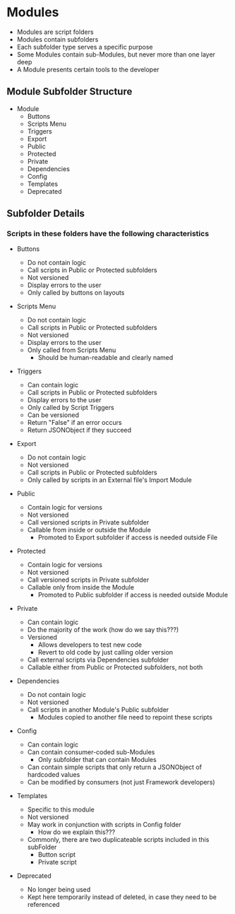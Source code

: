 # Modules
- Modules are script folders
- Modules contain subfolders
- Each subfolder type serves a specific purpose
- Some Modules contain sub-Modules, but never more than one layer deep
- A Module presents certain tools to the developer

## Module Subfolder Structure

- Module
  - Buttons
  - Scripts Menu
  - Triggers
  - Export
  - Public
  - Protected
  - Private
  - Dependencies
  - Config
  - Templates
  - Deprecated 

## Subfolder Details

### Scripts in these folders have the following characteristics

- Buttons
  - Do not contain logic
  - Call scripts in Public or Protected subfolders
  - Not versioned
  - Display errors to the user
  - Only called by buttons on layouts

- Scripts Menu
  - Do not contain logic
  - Call scripts in Public or Protected subfolders
  - Not versioned
  - Display errors to the user
  - Only called from Scripts Menu
    - Should be human-readable and clearly named 


- Triggers
  - Can contain logic
  - Call scripts in Public or Protected subfolders
  - Display errors to the user
  - Only called by Script Triggers
  - Can be versioned
  - Return "False" if an error occurs
  - Return JSONObject if they succeed

- Export
  - Do not contain logic
  - Not versioned
  - Call scripts in Public or Protected subfolders
  - Only called by scripts in an External file's Import Module

- Public
  - Contain logic for versions
  - Not versioned
  - Call versioned scripts in Private subfolder
  - Callable from inside or outside the Module
    - Promoted to Export subfolder if access is needed outside File 

- Protected
  - Contain logic for versions
  - Not versioned
  - Call versioned scripts in Private subfolder
  - Callable only from inside the Module
    - Promoted to Public subfolder if access is needed outside Module

- Private
  - Can contain logic
  - Do the majority of the work (how do we say this???)
  - Versioned
    - Allows developers to test new code
    - Revert to old code by just calling older version
  - Call external scripts via Dependencies subfolder
  - Callable either from Public or Protected subfolders, not both

- Dependencies
  - Do not contain logic
  - Not versioned
  - Call scripts in another Module's Public subfolder
    - Modules copied to another file need to repoint these scripts

- Config
  - Can contain logic
  - Can contain consumer-coded sub-Modules
    - Only subfolder that can contain Modules
  - Can contain simple scripts that only return a JSONObject of hardcoded values
  - Can be modified by consumers (not just Framework developers)

- Templates
  - Specific to this module
  - Not versioned
  - May work in conjunction with scripts in Config folder
    - How do we explain this???
  - Commonly, there are two duplicateable scripts included in this subFolder 
    - Button script 
    - Private script

- Deprecated
  - No longer being used 
  - Kept here temporarily instead of deleted, in case they need to be referenced

